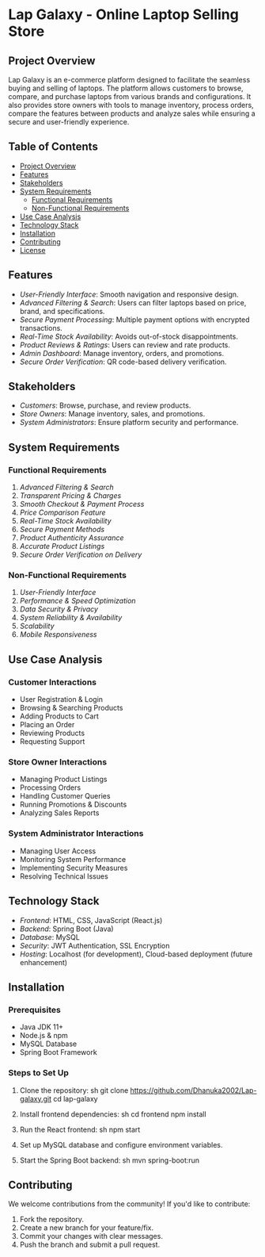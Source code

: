 # Lap Galaxy - Online Laptop Selling Store

## Project Overview
Lap Galaxy is an e-commerce platform designed to facilitate the seamless buying and selling of laptops. The platform allows customers to browse, compare, and purchase laptops from various brands and configurations. It also provides store owners with tools to manage inventory, process orders, compare the features between products and analyze sales while ensuring a secure and user-friendly experience.

## Table of Contents
- [Project Overview](#project-overview)
- [Features](#features)
- [Stakeholders](#stakeholders)
- [System Requirements](#system-requirements)
  - [Functional Requirements](#functional-requirements)
  - [Non-Functional Requirements](#non-functional-requirements)
- [Use Case Analysis](#use-case-analysis)
- [Technology Stack](#technology-stack)
- [Installation](#installation)
- [Contributing](#contributing)
- [License](#license)

## Features
- *User-Friendly Interface*: Smooth navigation and responsive design.
- *Advanced Filtering & Search*: Users can filter laptops based on price, brand, and specifications.
- *Secure Payment Processing*: Multiple payment options with encrypted transactions.
- *Real-Time Stock Availability*: Avoids out-of-stock disappointments.
- *Product Reviews & Ratings*: Users can review and rate products.
- *Admin Dashboard*: Manage inventory, orders, and promotions.
- *Secure Order Verification*: QR code-based delivery verification.

## Stakeholders
- *Customers*: Browse, purchase, and review products.
- *Store Owners*: Manage inventory, sales, and promotions.
- *System Administrators*: Ensure platform security and performance.

## System Requirements

### Functional Requirements
1. *Advanced Filtering & Search*
2. *Transparent Pricing & Charges*
3. *Smooth Checkout & Payment Process*
4. *Price Comparison Feature*
5. *Real-Time Stock Availability*
6. *Secure Payment Methods*
7. *Product Authenticity Assurance*
8. *Accurate Product Listings*
9. *Secure Order Verification on Delivery*

### Non-Functional Requirements
1. *User-Friendly Interface*
2. *Performance & Speed Optimization*
3. *Data Security & Privacy*
4. *System Reliability & Availability*
5. *Scalability*
6. *Mobile Responsiveness*

## Use Case Analysis
### Customer Interactions
- User Registration & Login
- Browsing & Searching Products
- Adding Products to Cart
- Placing an Order
- Reviewing Products
- Requesting Support

### Store Owner Interactions
- Managing Product Listings
- Processing Orders
- Handling Customer Queries
- Running Promotions & Discounts
- Analyzing Sales Reports

### System Administrator Interactions
- Managing User Access
- Monitoring System Performance
- Implementing Security Measures
- Resolving Technical Issues

## Technology Stack
- *Frontend*: HTML, CSS, JavaScript (React.js)
- *Backend*: Spring Boot (Java)
- *Database*: MySQL
- *Security*: JWT Authentication, SSL Encryption
- *Hosting*: Localhost (for development), Cloud-based deployment (future enhancement)

## Installation
### Prerequisites
- Java JDK 11+
- Node.js & npm
- MySQL Database
- Spring Boot Framework

### Steps to Set Up
1. Clone the repository:
   sh
   git clone https://github.com/Dhanuka2002/Lap-galaxy.git
   cd lap-galaxy
   
2. Install frontend dependencies:
   sh
   cd frontend
   npm install
   
3. Run the React frontend:
   sh
   npm start
   
4. Set up MySQL database and configure environment variables.
5. Start the Spring Boot backend:
   sh
   mvn spring-boot:run
   

## Contributing
We welcome contributions from the community! If you'd like to contribute:
1. Fork the repository.
2. Create a new branch for your feature/fix.
3. Commit your changes with clear messages.
4. Push the branch and submit a pull request.
